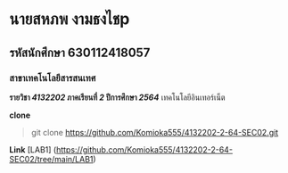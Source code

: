 # นายสหภพ งามธงไชp
## รหัสนักศึกษา 630112418057
### สาขาเทคโนโลยีสารสนเทศ

**รายวิชา _4132202_ ภาคเรียนที่ _2_ ปีการศึกษา _2564_**
เทคโนโลยีอินเทอร์เน็ต

**clone**

> git clone https://github.com/Komioka555/4132202-2-64-SEC02.git

**Link**
[LAB1] (https://github.com/Komioka555/4132202-2-64-SEC02/tree/main/LAB1)